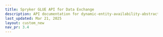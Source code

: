 ```yaml
---
title: Spryker GLUE API for Data Exchange
description: API documentation for dynamic-entity-availability-abstracts.
last_updated: Mar 21, 2025
layout: custom_new
nav_pr: 3.4
---
```


